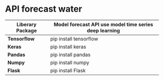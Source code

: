 # API forecast water
|**Liberary Package**|Model forecast API use model time series deep learning|
| ---------- |-------------------|
| **Tensorflow** | pip install tensorflow|
| **Keras** | pip install keras|
| **Pandas**| pip install pandas|
| **Numpy**| pip install numpy| 
| **Flask**| pip install Flask| 
